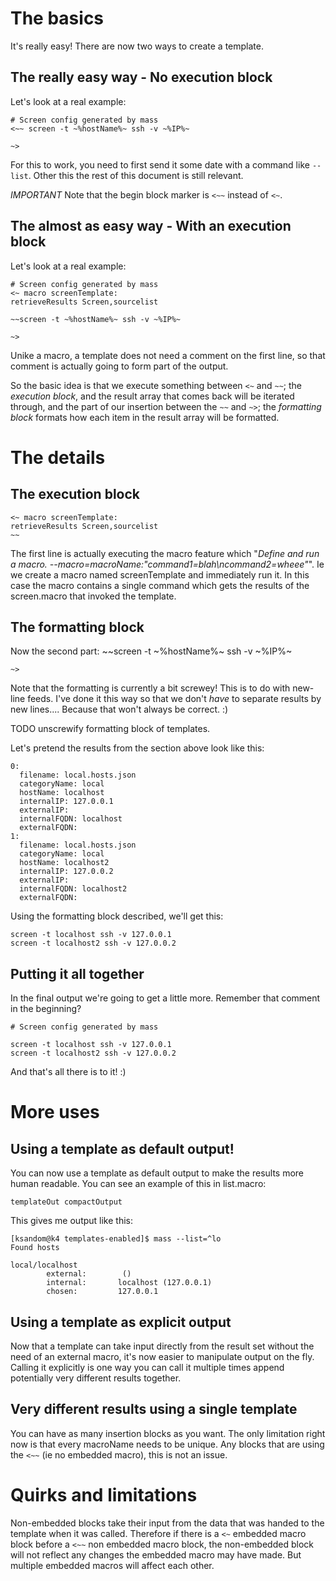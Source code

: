 # The basics
It's really easy! There are now two ways to create a template.

## The really easy way  - No execution block

Let's look at a real example:

    # Screen config generated by mass
    <~~ screen -t ~%hostName%~ ssh -v ~%IP%~
    
    ~>

For this to work, you need to first send it some date with a command like `--list`. Other this the rest of this document is still relevant.

_IMPORTANT_ Note that the begin block marker is `<~~` instead of `<~`.

## The almost as easy way - With an execution block

Let's look at a real example:

    # Screen config generated by mass
    <~ macro screenTemplate:
    retrieveResults Screen,sourcelist
    
    ~~screen -t ~%hostName%~ ssh -v ~%IP%~
    
    ~>

Unike a macro, a template does not need a comment on the first line, so that comment is actually going to form part of the output.

So the basic idea is that we execute something between `<~` and `~~`; the *execution block*, and the result array that comes back will be iterated through, and the part of our insertion between the `~~` and `~>`; the *formatting block* formats how each item in the result array will be formatted.


# The details

## The execution block

    <~ macro screenTemplate:
    retrieveResults Screen,sourcelist
    ~~

The first line is actually executing the macro feature which "*Define and run a macro. --macro=macroName:"command1=blah\ncommand2=wheee"*". Ie we create a macro named screenTemplate and immediately run it. In this case the macro contains a single command which gets the results of the screen.macro that invoked the template. 

## The formatting block

Now the second part:
    ~~screen -t ~%hostName%~ ssh -v ~%IP%~
    
    ~>

Note that the formatting is currently a bit screwey! This is to do with new-line feeds. I've done it this way so that we don't _have_ to separate results by new lines.... Because that won't always be correct. :)

TODO unscrewify formatting block of templates.

Let's pretend the results from the section above look like this:

    0: 
      filename: local.hosts.json
      categoryName: local
      hostName: localhost
      internalIP: 127.0.0.1
      externalIP: 
      internalFQDN: localhost
      externalFQDN:
    1: 
      filename: local.hosts.json
      categoryName: local
      hostName: localhost2
      internalIP: 127.0.0.2
      externalIP: 
      internalFQDN: localhost2
      externalFQDN:

Using the formatting block described, we'll get this:

    screen -t localhost ssh -v 127.0.0.1
    screen -t localhost2 ssh -v 127.0.0.2
    

## Putting it all together

In the final output we're going to get a little more. Remember that comment in the beginning?

    # Screen config generated by mass
    
    screen -t localhost ssh -v 127.0.0.1
    screen -t localhost2 ssh -v 127.0.0.2
    

And that's all there is to it! :)

# More uses

## Using a template as default output!

You can now use a template as default output to make the results more human readable. You can see an example of this in list.macro:

    templateOut compactOutput

This gives me output like this:

    [ksandom@k4 templates-enabled]$ mass --list=^lo                                                                                                
    Found hosts                                                                                                                                    
    
    local/localhost
            external:        ()
            internal:       localhost (127.0.0.1)
            chosen:         127.0.0.1

## Using a template as explicit output

Now that a template can take input directly from the result set without the need of an external macro, it's now easier to manipulate output on the fly. Calling it explicitly is one way you can call it multiple times append potentially very different results together.

## Very different results using a single template

You can have as many insertion blocks as you want. The only limitation right now is that every macroName needs to be unique. Any blocks that are using the `<~~` (ie no embedded macro), this is not an issue.

# Quirks and limitations

Non-embedded blocks take their input from the data that was handed to the template when it was called. Therefore if there is a `<~` embedded macro block before a `<~~` non embedded macro block,  the non-embedded block will not reflect any changes the embedded macro may have made. But multiple embedded macros will affect each other.
